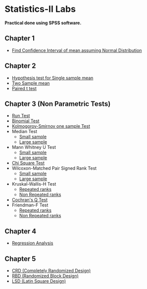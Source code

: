 # Statistics-II Labs

**Practical done using SPSS software.**

## Chapter 1

- [Find Confidence Interval of mean assuming Normal Distribution](Confidence_Interval/README.md)

## Chapter 2

- [Hypothesis test for Single sample mean](One_sample_t_test/README.md)
- [Two Sample mean](Two_sample_mean/README.md)
- [Paired t test](Paired_t_test/README.md)

## Chapter 3 (Non Parametric Tests)

- [Run Test](Non-parametric_test/Run_test/README.md)
- [Binomial Test](Non-parametric_test/Binomial_test/README.md)
- [Kolmogorov-Smirnov one sample Test](Non-parametric_test/Kolmogorov-Smirnov_one_sample_test/README.md)
- Median Test
  - [Small sample](Non-parametric_test/Median_test/small-sample-size/README.md)
  - [Large sample](Non-parametric_test/Median_test/large-sample-size/README.md)
- Mann Whitney U Test
  - [Small sample](Non-parametric_test/Mann-Whitney-U_test/small-sample/README.md)
  - [Large sample](Non-parametric_test/Mann-Whitney-U_test/large-sample/README.md)
- [Chi Square Test](Non-parametric_test/Chi-square_test/README.md)
- Wilcoxon-Matched Pair Signed Rank Test
  - [Small sample](Non-parametric_test/Wilcoxon-Matched-pair_signed_rank_test/small-sample/README.md)
  - [Large sample](Non-parametric_test/Wilcoxon-Matched-pair_signed_rank_test/large-sample/README.md)
- Kruskal-Wallis-H Test
  - [Repeated ranks](Non-parametric_test/Kruskal-Wallis-H_test/repeated_ranks/README.md)
  - [Non Repeated ranks](Non-parametric_test/Kruskal-Wallis-H_test/non-repeated_ranks/README.md)
- [Cochran's Q Test](Non-parametric_test/Cochran-Q-test/README.md)
- Friendman-F Test
  - [Repeated ranks](Non-parametric_test/Friedman-F_test/repeated_ranks/README.md)
  - [Non Repeated ranks](Non-parametric_test/Friedman-F_test/non-repeated_ranks/README.md)

## Chapter 4

- [Regression Analysis](/Regression_Analysis)

## Chapter 5

- [CRD (Completely Randomized Design)](Design_of_Experiment/CRD/README.md)
- [RBD (Randomized Block Design)](Design_of_Experiment/RBD/README.md)
- [LSD (Latin Square Design)](Design_of_Experiment/LSD/README.md)
